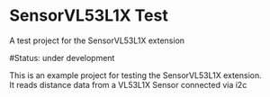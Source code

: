 # SensorVL53L1X Test
A test project for the SensorVL53L1X extension

#Status: under development

This is an example project for testing the SensorVL53L1X extension.  
It reads distance data from a VL53L1X Sensor connected via i2c

